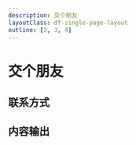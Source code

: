 ```yaml
---
description: 交个朋友
layoutClass: df-single-page-layout
outline: [2, 3, 4]
---
```


<script setup>
import DfMine from './components/df-mine/DfMine.vue'
import { CONTACT_DATA, OUTPUT_DATA, SPONSOR_DATA } from './components/df-mine/df-mine-data.ts'
</script>

# 交个朋友

## 联系方式

<ClientOnly>
  <DfMine v-bind:data="CONTACT_DATA" />
</ClientOnly>

## 内容输出

<ClientOnly>
  <DfMine v-bind:data="OUTPUT_DATA" />
</ClientOnly>

<!-- 
## 打赏赞助

<ClientOnly>
  <DfMine v-bind:data="SPONSOR_DATA" />
</ClientOnly> 
-->

